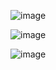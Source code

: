![image](https://github.com/user-attachments/assets/8cd070f4-df35-4785-aea2-6e3fc0b3e199)

![image](https://github.com/user-attachments/assets/927cae83-4017-4607-a578-1e49661323e7)

![image](https://github.com/user-attachments/assets/c8296615-175a-4e4d-9600-fecc0d337ddc)

